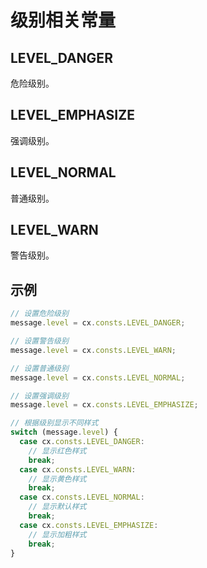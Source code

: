 # 级别相关常量

## LEVEL_DANGER
危险级别。

## LEVEL_EMPHASIZE
强调级别。

## LEVEL_NORMAL
普通级别。

## LEVEL_WARN
警告级别。

## 示例

```js
// 设置危险级别
message.level = cx.consts.LEVEL_DANGER;

// 设置警告级别
message.level = cx.consts.LEVEL_WARN;

// 设置普通级别
message.level = cx.consts.LEVEL_NORMAL;

// 设置强调级别
message.level = cx.consts.LEVEL_EMPHASIZE;

// 根据级别显示不同样式
switch (message.level) {
  case cx.consts.LEVEL_DANGER:
    // 显示红色样式
    break;
  case cx.consts.LEVEL_WARN:
    // 显示黄色样式
    break;
  case cx.consts.LEVEL_NORMAL:
    // 显示默认样式
    break;
  case cx.consts.LEVEL_EMPHASIZE:
    // 显示加粗样式
    break;
}